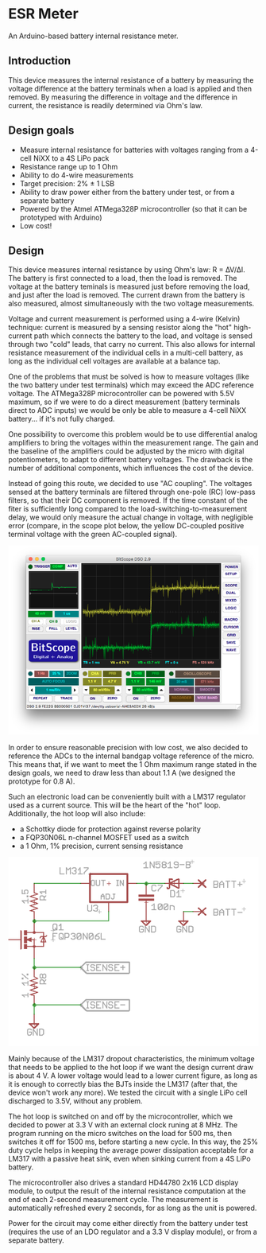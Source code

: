 ESR Meter
=========
An Arduino-based battery internal resistance meter.

Introduction
------------
This device measures the internal resistance of a battery by measuring the voltage difference at the battery terminals when a load is applied and then removed. By measuring the difference in voltage and the difference in current, the resistance is readily determined via Ohm's law.

Design goals
------------
* Measure internal resistance for batteries with voltages ranging from a 4-cell NiXX to a 4S LiPo pack
* Resistance range up to 1 Ohm
* Ability to do 4-wire measurements
* Target precision: 2% ± 1 LSB
* Ability to draw power either from the battery under test, or from a separate battery
* Powered by the Atmel ATMega328P microcontroller (so that it can be prototyped with Arduino)
* Low cost!

Design
------

This device measures internal resistance by using Ohm's law: R = ∆V/∆I. The battery is first connected to a load, then the load is removed. The voltage at the battery teminals is measured just before removing the load, and just after the load is removed. The current drawn from the battery is also measured, almost simultaneously with the two voltage measurements.

Voltage and current measurement is performed using a 4-wire (Kelvin) technique: current is measured by a sensing resistor along the "hot" high-current path which connects the battery to the load, and voltage is sensed through two "cold" leads, that carry no current. This also allows for internal resistance measurement of the individual cells in a multi-cell battery, as long as the individual cell voltages are available at a balance tap.

One of the problems that must be solved is how to measure voltages (like the two battery under test terminals) which may exceed the ADC reference voltage. The ATMega328P microcontroller can be powered with 5.5V maximum, so if we were to do a direct measurement (battery terminals direct to ADC inputs) we would be only be able to measure a 4-cell NiXX battery... if it's not fully charged.

One possibility to overcome this problem would be to use differential analog amplifiers to bring the voltages within the measurement range. The gain and the baseline of the amplifiers could be adjusted by the micro with digital potentiometers, to adapt to different battery voltages. The drawback is the number of additional components, which influences the cost of the device.

Instead of going this route, we decided to use "AC coupling". The voltages sensed at the battery terminals are filtered through one-pole (RC) low-pass filters, so that their DC component is removed. If the time constant of the fiter is sufficiently long compared to the load-switching-to-measurement delay, we would only measure the actual change in voltage, with negligible error (compare, in the scope plot below, the yellow DC-coupled positive terminal voltage with the green AC-coupled signal).

![DC vs. AC measure of ∆V](screenshots/measure1.png "DC (yellow) vs. AC (green) measure of ∆V")

In order to ensure reasonable precision with low cost, we also decided to reference the ADCs to the internal bandgap voltage reference of the micro. This means that, if we want to meet the 1 Ohm maximum range stated in the design goals, we need to draw less than about 1.1 A (we designed the prototype for 0.8 A).

Such an electronic load can be conveniently built with a LM317 regulator used as a current source. This will be the heart of the "hot" loop. Additionally, the hot loop will also include: 

*  a Schottky diode for protection against reverse polarity
*  a FQP30N06L n-channel MOSFET used as a switch
*  a 1 Ohm, 1% precision, current sensing resistance

![Hot loop schematic](screenshots/hotloop.png)

Mainly because of the LM317 dropout characteristics, the minimum voltage that needs to be applied to the hot loop if we want the design current draw is about 4 V. A lower voltage would lead to a lower current figure, as long as it is enough to correctly bias the BJTs inside the LM317 (after that, the device won't work any more). We tested the circuit with a single LiPo cell discharged to 3.5V, without any problem.

The hot loop is switched on and off by the microcontroller, which we decided to power at 3.3 V with an external clock runing at 8 MHz. The program running on the micro switches on the load for 500 ms, then switches it off for 1500 ms, before starting a new cycle. In this way, the 25% duty cycle helps in keeping the average power dissipation acceptable for a LM317 with a passive heat sink, even when sinking current from a 4S LiPo battery.

The microcontroller also drives a standard HD44780 2x16 LCD display module, to output the result of the internal resistance computation at the end of each 2-second measurement cycle. The measurement is automatically refreshed every 2 seconds, for as long as the unit is powered. 

Power for the circuit may come either directly from the battery under test (requires the use of an LDO regulator and a 3.3 V display module), or from a separate battery.

